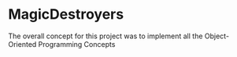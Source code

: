 # MagicDestroyers
The overall concept for this project was to implement all the Object-Oriented Programming Concepts
